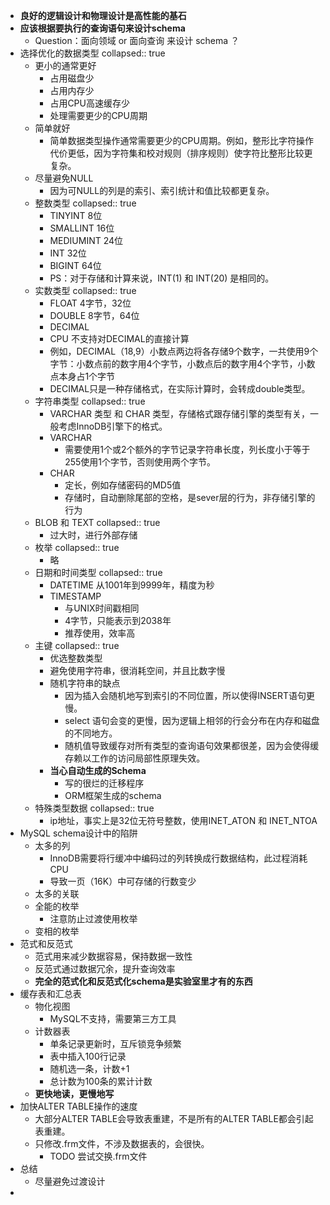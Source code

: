 - **良好的逻辑设计和物理设计是高性能的基石**
- **应该根据要执行的查询语句来设计schema**
	- Question：面向领域 or 面向查询 来设计 schema ？
- 选择优化的数据类型
  collapsed:: true
	- 更小的通常更好
		- 占用磁盘少
		- 占用内存少
		- 占用CPU高速缓存少
		- 处理需要更少的CPU周期
	- 简单就好
		- 简单数据类型操作通常需要更少的CPU周期。例如，整形比字符操作代价更低，因为字符集和校对规则（排序规则）使字符比整形比较更复杂。
	- 尽量避免NULL
		- 因为可NULL的列是的索引、索引统计和值比较都更复杂。
	- 整数类型
	  collapsed:: true
		- TINYINT 8位
		- SMALLINT 16位
		- MEDIUMINT 24位
		- INT 32位
		- BIGINT 64位
		- PS：对于存储和计算来说，INT(1) 和 INT(20) 是相同的。
	- 实数类型
	  collapsed:: true
		- FLOAT 4字节，32位
		- DOUBLE 8字节，64位
		- DECIMAL
		- CPU 不支持对DECIMAL的直接计算
		- 例如，DECIMAL（18,9）小数点两边将各存储9个数字，一共使用9个字节：小数点前的数字用4个字节，小数点后的数字用4个字节，小数点本身占1个字节
		- DECIMAL只是一种存储格式，在实际计算时，会转成double类型。
	- 字符串类型
	  collapsed:: true
		- VARCHAR 类型 和 CHAR 类型，存储格式跟存储引擎的类型有关，一般考虑InnoDB引擎下的格式。
		- VARCHAR
			- 需要使用1个或2个额外的字节记录字符串长度，列长度小于等于255使用1个字节，否则使用两个字节。
		- CHAR
			- 定长，例如存储密码的MD5值
			- 存储时，自动删除尾部的空格，是sever层的行为，非存储引擎的行为
	- BLOB 和 TEXT
	  collapsed:: true
		- 过大时，进行外部存储
	- 枚举
	  collapsed:: true
		- 略
	- 日期和时间类型
	  collapsed:: true
		- DATETIME 从1001年到9999年，精度为秒
		- TIMESTAMP
			- 与UNIX时间戳相同
			- 4字节，只能表示到2038年
			- 推荐使用，效率高
	- 主键
	  collapsed:: true
		- 优选整数类型
		- 避免使用字符串，很消耗空间，并且比数字慢
		- 随机字符串的缺点
			- 因为插入会随机地写到索引的不同位置，所以使得INSERT语句更慢。
			- select 语句会变的更慢，因为逻辑上相邻的行会分布在内存和磁盘的不同地方。
			- 随机值导致缓存对所有类型的查询语句效果都很差，因为会使得缓存赖以工作的访问局部性原理失效。
		- **当心自动生成的Schema**
			- 写的很烂的迁移程序
			- ORM框架生成的schema
	- 特殊类型数据
	  collapsed:: true
		- ip地址，事实上是32位无符号整数，使用INET_ATON 和 INET_NTOA
- MySQL schema设计中的陷阱
	- 太多的列
		- InnoDB需要将行缓冲中编码过的列转换成行数据结构，此过程消耗CPU
		- 导致一页（16K）中可存储的行数变少
	- 太多的关联
	- 全能的枚举
		- 注意防止过渡使用枚举
	- 变相的枚举
- 范式和反范式
	- 范式用来减少数据容易，保持数据一致性
	- 反范式通过数据冗余，提升查询效率
	- **完全的范式化和反范式化schema是实验室里才有的东西**
- 缓存表和汇总表
	- 物化视图
		- MySQL不支持，需要第三方工具
	- 计数器表
		- 单条记录更新时，互斥锁竞争频繁
		- 表中插入100行记录
		- 随机选一条，计数+1
		- 总计数为100条的累计计数
	- **更快地读，更慢地写**
- 加快ALTER TABLE操作的速度
	- 大部分ALTER TABLE会导致表重建，不是所有的ALTER TABLE都会引起表重建。
	- 只修改.frm文件，不涉及数据表的，会很快。
		- TODO 尝试交换.frm文件
- 总结
	- 尽量避免过渡设计
-